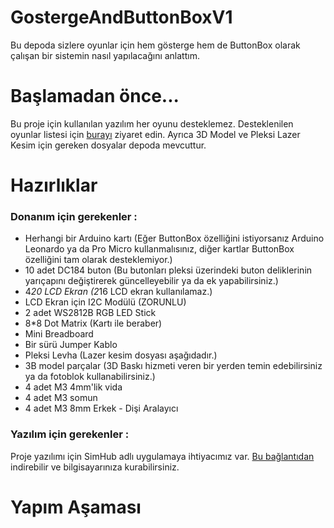 # GostergeAndButtonBoxV1
Bu depoda sizlere oyunlar için hem gösterge hem de ButtonBox olarak çalışan bir sistemin nasıl yapılacağını anlattım.

# Başlamadan önce...

Bu proje için kullanılan yazılım her oyunu desteklemez. Desteklenilen oyunlar listesi için [burayı](https://www.simhubdash.com/supported-games/ "SimHub desteklenen oyunlar listesi") ziyaret edin. Ayrıca 3D Model ve Pleksi Lazer Kesim için gereken dosyalar depoda mevcuttur.

# Hazırlıklar

### Donanım için gerekenler : 

- Herhangi bir Arduino kartı (Eğer ButtonBox özelliğini istiyorsanız Arduino Leonardo ya da Pro Micro kullanmalısınız, diğer kartlar ButtonBox özelliğini tam olarak desteklemiyor.)
- 10 adet DC184 buton (Bu butonları pleksi üzerindeki buton deliklerinin yarıçapını değiştirerek güncelleyebilir ya da ek yapabilirsiniz.)
- 4*20 LCD Ekran (2*16 LCD ekran kullanılamaz.)
- LCD Ekran için I2C Modülü (ZORUNLU)
- 2 adet WS2812B RGB LED Stick
- 8*8 Dot Matrix (Kartı ile beraber)
- Mini Breadboard
- Bir sürü Jumper Kablo
- Pleksi Levha (Lazer kesim dosyası aşağıdadır.)
- 3B model parçalar (3D Baskı hizmeti veren bir yerden temin edebilirsiniz ya da fotoblok kullanabilirsiniz.)
- 4 adet M3 4mm'lik vida 
- 4 adet M3 somun
- 4 adet M3 8mm Erkek - Dişi Aralayıcı

### Yazılım için gerekenler : 

Proje yazılımı için SimHub adlı uygulamaya ihtiyacımız var. [Bu bağlantıdan](https://www.simhubdash.com/download-2/ "SimHub indirme linki") indirebilir ve bilgisayarınıza kurabilirsiniz.

# Yapım Aşaması



